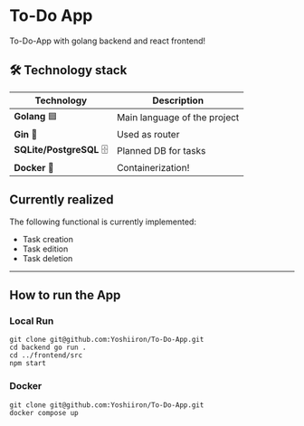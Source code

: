 # To-Do App
To-Do-App with golang backend and react frontend! 

## 🛠 **Technology stack**
| Technology  | Description |
|------------|-------------|
| **Golang** 🟦 | Main language of the project |
| **Gin** 🔀 | Used as router |
| **SQLite/PostgreSQL** 🗄 | Planned DB for tasks |
| **Docker** 🐳 | Containerization! |

## Currently realized
The following functional is currently implemented:
- Task creation
- Task edition
- Task deletion
---
## How to run the App

### Local Run
```
git clone git@github.com:Yoshiiron/To-Do-App.git
cd backend go run .
cd ../frontend/src
npm start
```

### Docker
```
git clone git@github.com:Yoshiiron/To-Do-App.git
docker compose up
```

